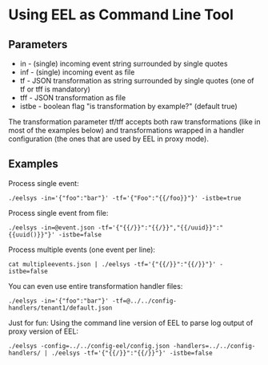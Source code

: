 # Using EEL as Command Line Tool

## Parameters

* in - (single) incoming event string surrounded by single quotes
* inf - (single) incoming event as file
* tf - JSON transformation as string surrounded by single quotes (one of tf or tff is mandatory)
* tff - JSON transformation as file
* istbe - boolean flag "is transformation by example?" (default true)

The transformation parameter tf/tff accepts both raw transformations (like in most of the examples below)
and transformations wrapped in a handler configuration (the ones that are used by EEL in proxy mode).

## Examples

Process single event:

```
./eelsys -in='{"foo":"bar"}' -tf='{"Foo":"{{/foo}}"}' -istbe=true
```

Process single event from file:

```
./eelsys -in=@event.json -tf='{"{{/}}":"{{/}}","{{/uuid}}":"{{uuid()}}"}' -istbe=false
```

Process multiple events (one event per line):

```
cat multipleevents.json | ./eelsys -tf='{"{{/}}":"{{/}}"}' -istbe=false
```

You can even use entire transformation handler files:

```
./eelsys -in='{"foo":"bar"}' -tf=@../../config-handlers/tenant1/default.json
```

Just for fun: Using the command line version of EEL to parse log output of proxy version of EEL:

```
./eelsys -config=../../config-eel/config.json -handlers=../../config-handlers/ | ./eelsys -tf='{"{{/}}":"{{/}}"}' -istbe=false
``` 
